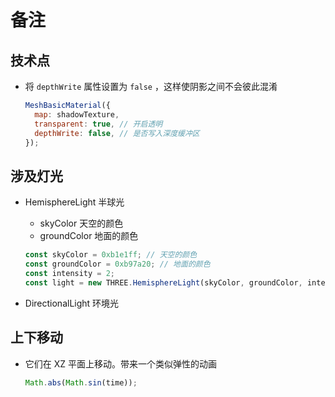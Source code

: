 # 备注

## 技术点

- 将 `depthWrite` 属性设置为 `false` ，这样使阴影之间不会彼此混淆

  ```js
  MeshBasicMaterial({
    map: shadowTexture,
    transparent: true, // 开启透明
    depthWrite: false, // 是否写入深度缓冲区
  });
  ```

## 涉及灯光

- HemisphereLight 半球光

  - skyColor 天空的颜色
  - groundColor 地面的颜色

  ```js
  const skyColor = 0xb1e1ff; // 天空的颜色
  const groundColor = 0xb97a20; // 地面的颜色
  const intensity = 2;
  const light = new THREE.HemisphereLight(skyColor, groundColor, intensity);
  ```

- DirectionalLight 环境光

## 上下移动

- 它们在 XZ 平面上移动。带来一个类似弹性的动画

  ```js
  Math.abs(Math.sin(time));
  ```
